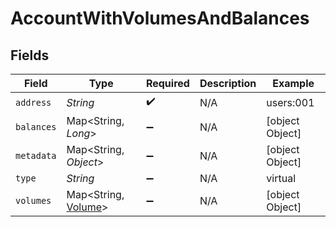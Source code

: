 # AccountWithVolumesAndBalances


## Fields

| Field                                                | Type                                                 | Required                                             | Description                                          | Example                                              |
| ---------------------------------------------------- | ---------------------------------------------------- | ---------------------------------------------------- | ---------------------------------------------------- | ---------------------------------------------------- |
| `address`                                            | *String*                                             | :heavy_check_mark:                                   | N/A                                                  | users:001                                            |
| `balances`                                           | Map<String, *Long*>                                  | :heavy_minus_sign:                                   | N/A                                                  | [object Object]                                      |
| `metadata`                                           | Map<String, *Object*>                                | :heavy_minus_sign:                                   | N/A                                                  | [object Object]                                      |
| `type`                                               | *String*                                             | :heavy_minus_sign:                                   | N/A                                                  | virtual                                              |
| `volumes`                                            | Map<String, [Volume](../../models/shared/Volume.md)> | :heavy_minus_sign:                                   | N/A                                                  | [object Object]                                      |
